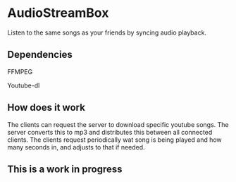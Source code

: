  AudioStreamBox
===============
Listen to the same songs as your friends by syncing audio playback. 

## Dependencies
FFMPEG

Youtube-dl

## How does it work
The clients can request the server to download specific youtube songs. The server converts this to mp3 and distributes this between all connected clients.
The clients request periodically wat song is being played and how many seconds in, and adjusts to that if needed.

## This is a work in progress
